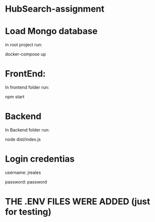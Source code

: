 # HubSearch-assignment

# Load Mongo database

in root project run:

docker-compose up

# FrontEnd:

In frontend folder run:

npm start


# Backend

In Backend folder run:

node dist/index.js

# Login credentias

username: jreales

password: password

# THE .ENV FILES WERE ADDED (just for testing)

